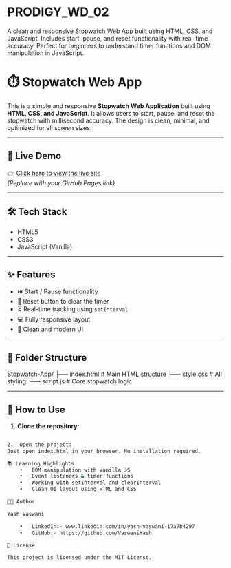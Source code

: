 # PRODIGY_WD_02
A clean and responsive Stopwatch Web App built using HTML, CSS, and JavaScript. Includes start, pause, and reset functionality with real-time accuracy. Perfect for beginners to understand timer functions and DOM manipulation in JavaScript.

# ⏱️ Stopwatch Web App

This is a simple and responsive **Stopwatch Web Application** built using **HTML, CSS, and JavaScript**. It allows users to start, pause, and reset the stopwatch with millisecond accuracy. The design is clean, minimal, and optimized for all screen sizes.

---

## 📸 Live Demo
👉 [Click here to view the live site](https://github.com/VaswaniYash/PRODIGY_WD_02)  
*(Replace with your GitHub Pages link)*

---

## 🛠️ Tech Stack
- HTML5
- CSS3
- JavaScript (Vanilla)

---

## ✨ Features
- ⏯️ Start / Pause functionality
- 🔁 Reset button to clear the timer
- ⏳ Real-time tracking using `setInterval`
- 💻 Fully responsive layout
- 🎯 Clean and modern UI

---

## 📁 Folder Structure
Stopwatch-App/
├── index.html      # Main HTML structure
├── style.css       # All styling
└── script.js       # Core stopwatch logic

---

## 🚀 How to Use

1. **Clone the repository:**
```bash git clone https://github.com/VaswaniYash/PRODIGY_WD_02/

2.	Open the project:
Just open index.html in your browser. No installation required.

📚 Learning Highlights
	•	DOM manipulation with Vanilla JS
	•	Event listeners & timer functions
	•	Working with setInterval and clearInterval
	•	Clean UI layout using HTML and CSS

👨‍💻 Author

Yash Vaswani

	•	LinkedIn:- www.linkedin.com/in/yash-vaswani-17a7b4297
	•	GitHub:- https://github.com/VaswaniYash

📄 License

This project is licensed under the MIT License.
